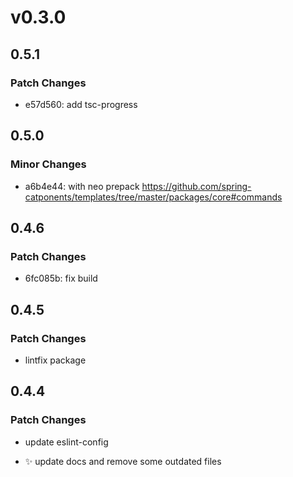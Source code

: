 # v0.3.0

## 0.5.1

### Patch Changes

- e57d560: add tsc-progress

## 0.5.0

### Minor Changes

- a6b4e44: with neo prepack https://github.com/spring-catponents/templates/tree/master/packages/core#commands

## 0.4.6

### Patch Changes

- 6fc085b: fix build

## 0.4.5

### Patch Changes

- lintfix package

## 0.4.4

### Patch Changes

- update eslint-config

- ✨ update docs and remove some outdated files
